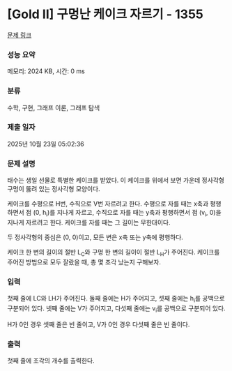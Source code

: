 # [Gold II] 구멍난 케이크 자르기 - 1355 

[문제 링크](https://www.acmicpc.net/problem/1355) 

### 성능 요약

메모리: 2024 KB, 시간: 0 ms

### 분류

수학, 구현, 그래프 이론, 그래프 탐색

### 제출 일자

2025년 10월 23일 05:02:36

### 문제 설명

<p>태수는 생일 선물로 특별한 케이크를 받았다. 이 케이크를 위에서 보면 가운데 정사각형 구멍이 뚫려 있는 정사각형 모양이다.</p>

<p>케이크를 수평으로 H번, 수직으로 V번 자르려고 한다. 수평으로 자를 때는 x축과 평행하면서 점 (0, h<sub>i</sub>)를 지나게 자르고, 수직으로 자를 때는 y축과 평행하면서 점 (v<sub>i</sub>, 0)을 지나게 자르려고 한다. 케이크를 자를 때는 그 길이는 무한대이다.</p>

<p>두 정사각형의 중심은 (0, 0)이고, 모든 변은 x축 또는 y축에 평행하다.</p>

<p>케이크 한 변의 길이의 절반 L<sub>C</sub>와 구멍 한 변의 길이이 절반 L<sub>H</sub>가 주어진다. 케이크를 주어진 방법으로 모두 잘랐을 때, 총 몇 조각 났는지 구해보자. </p>

### 입력 

 <p>첫째 줄에 LC와 LH가 주어진다. 둘째 줄에는 H가 주어지고, 셋째 줄에는 h<sub>i</sub>를 공백으로 구분되어 있다. 넷째 줄에는 V가 주어지고, 다섯째 줄에는 v<sub>i</sub>를 공백으로 구분되어 있다.</p>

<p>H가 0인 경우 셋째 줄은 빈 줄이고, V가 0인 경우 다섯째 줄은 빈 줄이다.</p>

### 출력 

 <p>첫째 줄에 조각의 개수를 출력한다.</p>

